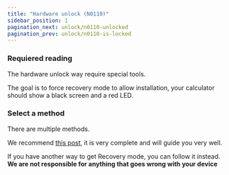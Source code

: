 ```yaml
---
title: "Hardware unlock (N0110)"
sidebar_position: 1
pagination_next: unlock/n0110-unlocked
pagination_prev: unlock/n0110-is-locked
---
```


### Requiered reading

The hardware unlock way require special tools.

The goal is to force recovery mode to allow installation, your calculator should show a black screen and a red LED.

### Select a method

There are multiple methods.

We recommend [this post](https://tiplanet.org/forum/viewtopic.php?f=113&t=25191&p=263495), it is very complete and will guide you very well.

If you have another way to get Recovery mode, you can follow it instead. **We are not responsible for anything that goes wrong with your device**

